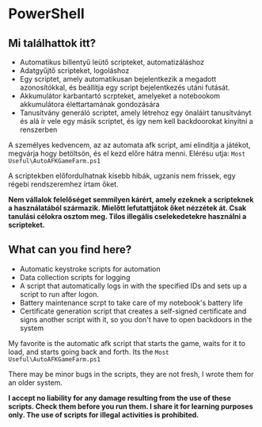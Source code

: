# PowerShell
 
## Mi találhattok itt?
- Automatikus billentyű leütő scripteket, automatizáláshoz
- Adatgyűjtő scripteket, logoláshoz
- Egy scriptet, amely automatikusan bejelentkezik a megadott azonosítókkal, és beállítja egy script bejelentkezés utáni futását.
- Akkumulátor karbantartó scrpteket, amelyeket a notebookom akkumulátora élettartamának gondozására 
- Tanusítvány generáló scriptet, amely létrehoz egy önaláírt tanusítványt és alá ír vele egy másik scriptet, és így nem kell backdoorokat kinyitni a renszerben

A személyes kedvencem, az az automata afk script, ami elindítja a játékot, megvárja hogy betöltsön, és el kezd előre hátra menni.
Elérésu utja: `Most Useful\AutoAFKGameFarm.ps1`

A scriptekben előfordulhatnak kisebb hibák, ugzanis nem frissek, egy régebi rendszeremhez írtam őket.

**Nem vállalok felelőséget semmilyen kárért, amely ezeknek a scripteknek a használatából származik. Mielőtt lefutattjátok őket nézzétek át. Csak tanulási célokra osztom meg. Tilos illegális cselekedetekre használni a scripteket.**

## What can you find here?
- Automatic keystroke scripts for automation
- Data collection scripts for logging
- A script that automatically logs in with the specified IDs and sets up a script to run after logon.
- Battery maintenance scrpt to take care of my notebook's battery life
- Certificate generation script that creates a self-signed certificate and signs another script with it, so you don't have to open backdoors in the system

My favorite is the automatic afk script that starts the game, waits for it to load, and starts going back and forth.
Its the `Most Useful\AutoAFKGameFarm.ps1`

There may be minor bugs in the scripts, they are not fresh, I wrote them for an older system.

**I accept no liability for any damage resulting from the use of these scripts. Check them before you run them. I share it for learning purposes only. The use of scripts for illegal activities is prohibited.**